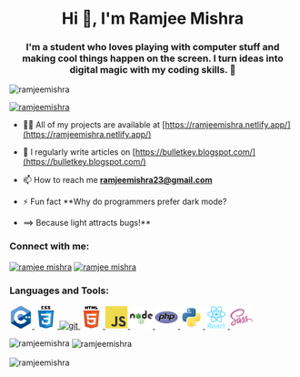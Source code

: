 <h1 align="center">Hi 👋, I'm Ramjee Mishra</h1>
<h3 align="center">I'm a student who loves playing with computer stuff and making cool things happen on the screen. I turn ideas into digital magic with my coding skills. 🌟</h3>

<p align="left"> <img src="https://komarev.com/ghpvc/?username=ramjeemishra&label=Profile%20views&color=0e75b6&style=flat" alt="ramjeemishra" /> </p>

<p align="left"> <a href="https://github.com/ryo-ma/github-profile-trophy"><img src="https://github-profile-trophy.vercel.app/?username=ramjeemishra" alt="ramjeemishra" /></a> </p>

- 👨‍💻 All of my projects are available at [https://ramjeemishra.netlify.app/](https://ramjeemishra.netlify.app/)

- 📝 I regularly write articles on [https://bulletkey.blogspot.com/](https://bulletkey.blogspot.com/)

- 📫 How to reach me **ramjeemishra23@gmail.com**

- ⚡ Fun fact **Why do programmers prefer dark mode?
-  ==> Because light attracts bugs!**

<h3 align="left">Connect with me:</h3>
<p align="left">
<a href="https://www.linkedin.com/in/ramjee-mishra-705152291/" target="blank"><img align="center" src="https://raw.githubusercontent.com/rahuldkjain/github-profile-readme-generator/master/src/images/icons/Social/linked-in-alt.svg" alt="ramjee mishra" height="30" width="40" /></a>
<a href="https://leetcode.com/Ramjee_Mishra/" target="blank"><img align="center" src="https://raw.githubusercontent.com/rahuldkjain/github-profile-readme-generator/master/src/images/icons/Social/leet-code.svg" alt="ramjee mishra" height="30" width="40" /></a>
</p>

<h3 align="left">Languages and Tools:</h3>
<p align="left"> <a href="https://www.w3schools.com/cpp/" target="_blank" rel="noreferrer"> <img src="https://raw.githubusercontent.com/devicons/devicon/master/icons/cplusplus/cplusplus-original.svg" alt="cplusplus" width="40" height="40"/> </a> <a href="https://www.w3schools.com/css/" target="_blank" rel="noreferrer"> <img src="https://raw.githubusercontent.com/devicons/devicon/master/icons/css3/css3-original-wordmark.svg" alt="css3" width="40" height="40"/> </a> <a href="https://git-scm.com/" target="_blank" rel="noreferrer"> <img src="https://www.vectorlogo.zone/logos/git-scm/git-scm-icon.svg" alt="git" width="40" height="40"/> </a> <a href="https://www.w3.org/html/" target="_blank" rel="noreferrer"> <img src="https://raw.githubusercontent.com/devicons/devicon/master/icons/html5/html5-original-wordmark.svg" alt="html5" width="40" height="40"/> </a> <a href="https://developer.mozilla.org/en-US/docs/Web/JavaScript" target="_blank" rel="noreferrer"> <img src="https://raw.githubusercontent.com/devicons/devicon/master/icons/javascript/javascript-original.svg" alt="javascript" width="40" height="40"/> </a> <a href="https://nodejs.org" target="_blank" rel="noreferrer"> <img src="https://raw.githubusercontent.com/devicons/devicon/master/icons/nodejs/nodejs-original-wordmark.svg" alt="nodejs" width="40" height="40"/> </a> <a href="https://www.php.net" target="_blank" rel="noreferrer"> <img src="https://raw.githubusercontent.com/devicons/devicon/master/icons/php/php-original.svg" alt="php" width="40" height="40"/> </a> <a href="https://www.python.org" target="_blank" rel="noreferrer"> <img src="https://raw.githubusercontent.com/devicons/devicon/master/icons/python/python-original.svg" alt="python" width="40" height="40"/> </a> <a href="https://reactjs.org/" target="_blank" rel="noreferrer"> <img src="https://raw.githubusercontent.com/devicons/devicon/master/icons/react/react-original-wordmark.svg" alt="react" width="40" height="40"/> </a> <a href="https://sass-lang.com" target="_blank" rel="noreferrer"> <img src="https://raw.githubusercontent.com/devicons/devicon/master/icons/sass/sass-original.svg" alt="sass" width="40" height="40"/> </a> </p>

<p><img align="left" src="https://github-readme-stats.vercel.app/api/top-langs?username=ramjeemishra&show_icons=true&locale=en&layout=compact" alt="ramjeemishra" /></p>

<p>&nbsp;<img align="center" src="https://github-readme-stats.vercel.app/api?username=ramjeemishra&show_icons=true&locale=en" alt="ramjeemishra" /></p>

<p><img align="center" src="https://github-readme-streak-stats.herokuapp.com/?user=ramjeemishra&" alt="ramjeemishra" /></p>
